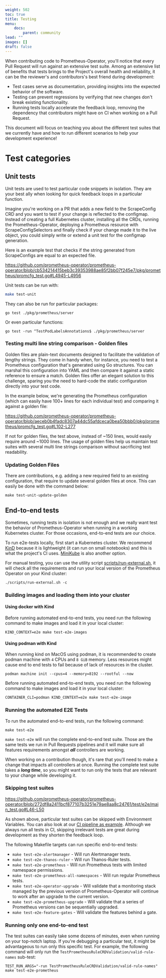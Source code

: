 ```yaml
---
weight: 502
toc: true
title: Testing
menu:
    docs:
        parent: community
lead: ""
images: []
draft: false
---
```


When contributing code to Prometheus-Operator, you'll notice that every Pull Request will run against an extensive test suite. Among an extensive list of benefits that tests brings to the Project's overall health and reliability, it can be the reviewer's and contributors's best friend during development:

* Test cases serve as documentation, providing insights into the expected behavior of the software.
* Testing can prevent regressions by verifying that new changes don't break existing functionality.
* Running tests locally accelerate the feedback loop, removing the dependency that contributors might have on CI when working on a Pull Request.

This document will focus on teaching you about the different test suites that we currently have and how to run different scenarios to help your development experience!

# Test categories

## Unit tests

Unit tests are used to test particular code snippets in isolation. They are your best ally when looking for quick feedback loops in a particular function.

Imagine you're working on a PR that adds a new field to the ScrapeConfig CRD and you want to test if your change is reflected to the configmap. Instead of creating a full Kubernetes cluster, installing all the CRDs, running the Prometheus-Operator, deploying a Prometheus resource with ScrapeConfigSelectors and finally check if your change made it to the live object, you could simply write or extend a unit test for the configmap generation.

Here is an example test that checks if the string generated from ScrapeConfigs are equal to an expected file.

https://github.com/prometheus-operator/prometheus-operator/blob/cb534214415beb3c39353988ae85f2bb07f245e7/pkg/prometheus/promcfg_test.go#L4945-L4956

Unit tests can be run with:

```bash
make test-unit
```

They can also be run for particular packages:

```
go test ./pkg/prometheus/server
```

Or even particular functions:

```
go test -run ^TestPodLabelsAnnotations$ ./pkg/prometheus/server
```

### Testing multi line string comparison - Golden files

Golden files are plain-text documents designed to facilitate the validation of lengthy strings. They come in handy when, for instance, you need to test a Prometheus configuration that's generated using Go structures. You can marshal this configuration into YAML and then compare it against a static reference to ensure a match. Golden files offer an elegant solution to this challenge, sparing you the need to hard-code the static configuration directly into your test code.

In the example below, we're generating the Prometheus configuration (which can easily have 100+ lines for each individual test) and comparing it against a golden file:

https://github.com/prometheus-operator/prometheus-operator/blob/aeceb0b4fadc8307a44dc55afdceca0bea50bbb0/pkg/prometheus/promcfg_test.go#L102-L277

If not for golden files, the test above, instead of ~150 lines, would easily require around ~1000 lines. The usage of golden files help us maintain test suites with several multi line strings comparison without sacrificing test readability.

### Updating Golden Files

There are contributions, e.g. adding a new required field to an existing configuration, that require to update several golden files at once. This can easily be done with the command below:

```
make test-unit-update-golden
```

## End-to-end tests

Sometimes, running tests in isolation is not enough and we really want test the behavior of Prometheus-Operator when running in a working Kubernetes cluster. For those occasions, end-to-end tests are our choice.

To run e2e-tests locally, first start a Kubernetes cluster. We recommend [KinD](https://kind.sigs.k8s.io/) because it is lightweight (it can run on small notebooks) and this is what the project's CI uses. [MiniKube](https://minikube.sigs.k8s.io/docs/start/) is also another option.

For manual testing, you can use the utility script [scripts/run-external.sh](scripts/run-external.sh), it will check all the requirements and run your local version of the Prometheus Operator on your Kind cluster:

```
./scripts/run-external.sh -c
```

### Building images and loading them into your cluster

#### Using docker with Kind

Before running automated end-to-end tests, you need run the following command to make images and load it in your local cluster:

```shell
KIND_CONTEXT=e2e make test-e2e-images
```

#### Using podman with Kind

When running kind on MacOS using podman, it is recommended to create podman machine with `4` CPUs and `8 GiB` memory. Less resources might cause end to end tests to fail because of lack of resources in the cluster.

```shell
podman machine init --cpus=4 --memory=8192 --rootful --now
```

Before running automated end-to-end tests, you need run the following command to make images and load it in your local cluster:

```shell
CONTAINER_CLI=podman KIND_CONTEXT=e2e make test-e2e-image
```

### Running the automated E2E Tests

To run the automated end-to-end tests, run the following command:

```
make test-e2e
```

`make test-e2e` will run the complete end-to-end test suite. Those are the same tests we run in Pull Requests pipelines and it will make sure all features requirements amongst ***all*** controllers are working.

When working on a contribution though, it's rare that you'll need to make a change that impacts all controllers at once. Running the complete test suite takes a ***long time***, so you might want to run only the tests that are relevant to your change while developing it.

### Skipping test suites

https://github.com/prometheus-operator/prometheus-operator/blob/272df8a2411bcf877107b3251e79ae8aa8c24761/test/e2e/main_test.go#L46-L50

As shown above, particular test suites can be skipped with Environment Variables. You can also look at our [CI pipeline as example](https://github.com/prometheus-operator/prometheus-operator/blob/272df8a2411bcf877107b3251e79ae8aa8c24761/.github/workflows/e2e.yaml#L85-L94). Although we always run all tests in CI, skipping irrelevant tests are great during development as they shorten the feedback loop.

The following Makefile targets can run specific end-to-end tests:

* `make test-e2e-alertmanager` - Will run Alertmanager tests.
* `make test-e2e-thanos-ruler` - Will run Thanos-Ruler tests.
* `make test-e2e-prometheus` - Will run Prometheus tests with limited namespace permissions.
* `make test-e2e-prometheus-all-namespaces` - Will run regular Prometheus tests.
* `make test-e2e-operator-upgrade` - Will validate that a monitoring stack managed by the previous version of Prometheus-Operator will continue to work after an upgrade to the current version.
* `make test-e2e-prometheus-upgrade` - Will validate that a series of Prometheus versions can be sequentially upgraded.
* `make test-e2e-feature-gates` - Will validate the features behind a gate.

### Running only one end-to-end test

The test suites can easily take some dozens of minutes, even when running on your top-notch laptop. If you're debugging a particular test, it might be advantageous to run only this specific test. For example, the following command will only run the `TestPrometheusRuleCRDValidation/valid-rule-names` sub-test:

```shell
TEST_RUN_ARGS="-run TestPrometheusRuleCRDValidation/valid-rule-names" make test-e2e-prometheus
```
